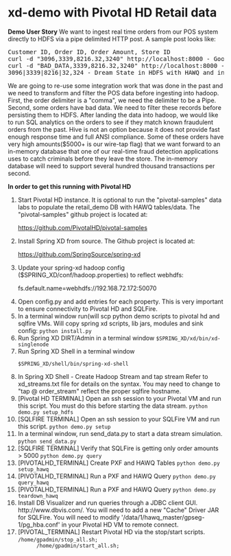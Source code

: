xd-demo with Pivotal HD Retail data
===================================

<strong>Demo User Story</strong>
We want to ingest real time orders from our POS system directly to HDFS via a pipe delimited HTTP post. 
A sample post looks like:

<pre>Customer ID, Order ID, Order Amount, Store ID
curl -d "3096,3339,8216.32,3240" http://localhost:8000 - Good Post
curl -d "BAD_DATA,3339,8216.32,3240" http://localhost:8000 - Bad Post
3096|3339|8216|32,324 - Dream State in HDFS with HAWQ and in-memory Query
</pre>

We are going to re-use some integration work that was done in the past and we need to transform and filter the POS data before 
ingesting into hadoop. First, the order delimiter is a "comma", we need the delimiter to be a Pipe. 
Second, some orders have bad data. We need to filter these records before persisting them to HDFS. After landing the data into hadoop, 
we would like to run SQL analytics on the orders to see if they match known fraudulent orders from the past. Hive is not an option 
because it does not provide fast enough response time and full ANSI compliance. Some of these orders have very high amounts($5000+ is our wire-tap flag) that we want forward to an in-memory database that one of our
real-time fraud detection applications uses to catch criminals before they leave the store. The in-memory database will need to
support several hundred thousand transactions per second. 

<strong>In order to get this running with Pivotal HD</strong>
<ol>
<li>Start Pivotal HD instance. It is optional to run the "pivotal-samples" data labs to populate the retail_demo
DB with HAWQ tables/data. The "pivotal-samples" github project is located at: 

https://github.com/PivotalHD/pivotal-samples</li>

<li>Install Spring XD from source. The Github project is located at: 

https://github.com/SpringSource/spring-xd</li>

<li>Update your spring-xd hadoop config ($SPRING_XD/conf/hadoop.properties) to reflect webhdfs:
	
fs.default.name=webhdfs://192.168.72.172:50070</li>

<li>Open config.py and add entries for each property. This is very important to ensure connectivity to Pivotal HD and SQLFire.</li>

<li>In a terminal window run(will scp python demo scripts to pivotal hd and sqlfire VMs. Will copy spring xd scripts, lib jars, modules and sink config:
   <code>python install.py</code>
</li> 
<li>Run Spring XD DIRT/Admin in a terminal window
   <code>$SPRING_XD/xd/bin/xd-singlenode</code>
</li>
<li>Run Spring XD Shell in a terminal window 
 
<code>$SPRING_XD/shell/bin/spring-xd-shell</code>
</li>
<li>In Spring XD Shell - Create Hadoop Stream and tap stream
Refer to xd_streams.txt file for details on the syntax. You may need to change to "tap @ order_stream" reflect the proper
sqlfire hostname.</li>

<li>[Pivotal HD TERMINAL] Open an ssh session to your Pivotal VM and run this script. You must do this before starting the data stream.
   <code>python demo.py setup_hdfs</code>
</li>

<li>[SQLFIRE TERMINAL]  Open an ssh session to your SQLFire VM and run this script.
   <code>python demo.py setup</code>
</li>

<li>In a terminal window, run send_data.py to start a data stream simulation.
   <code>python send_data.py</code>
</li>

<li>[SQLFIRE TERMINAL] Verify that SQLFire is getting only order amounts > 5000
<code>python demo.py query</code>
</li>

<li>[PIVOTALHD_TERMINAL] Create PXF and HAWQ Tables
   <code>python demo.py setup_hawq</code>
</li>

<li>[PIVOTALHD_TERMINAL] Run a PXF and HAWQ Query
   <code>python demo.py query_hawq</code>
</li>

<li>[PIVOTALHD_TERMINAL] Run a PXF and HAWQ Query
   <code>python demo.py teardown_hawq</code>
</li>

<li>Install DB Visualizer and run queries through a JDBC client GUI. http://www.dbvis.com/.
You will need to add a new "Cache" Driver JAR for SQLFire. You will need to modify '/data/1/hawq_master/gpseg-1/pg_hba.conf' in your Pivotal HD VM to remote connect.
</li>
<li>[PIVOTAL_TERMINAL] Restart Pivotal HD via the stop/start scripts.
   <code>/home/gpadmin/stop_all.sh;
      /home/gpadmin/start_all.sh;
   </code>
</li>
</ol>

